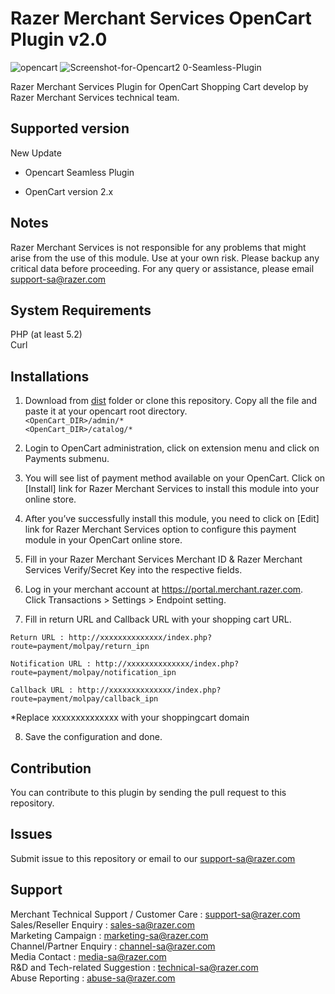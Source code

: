 Razer Merchant Services OpenCart Plugin v2.0
==============================
![opencart](https://user-images.githubusercontent.com/38641542/74417583-ebadb900-4e81-11ea-94b4-249009025b48.jpg)
![Screenshot-for-Opencart2 0-Seamless-Plugin](https://user-images.githubusercontent.com/38641542/74426080-b27c4580-4e8f-11ea-882d-803d100f5b55.jpg)


Razer Merchant Services Plugin for OpenCart Shopping Cart develop by Razer Merchant Services technical team.

Supported version
-----------------
New Update

- Opencart Seamless Plugin

- OpenCart version 2.x

Notes
-----
Razer Merchant Services is not responsible for any problems that might arise from the use of this module. 
Use at your own risk. Please backup any critical data before proceeding. For any query or 
assistance, please email support-sa@razer.com

System Requirements
--------------------
PHP (at least 5.2) <br>
Curl

Installations
-------------
1. Download from [dist](https://github.com/RazerMS/OpenCart2.0_Plugin/tree/master/dist) folder or clone this repository. Copy all the file and paste it at your opencart root directory.  
`<OpenCart_DIR>/admin/*`  
`<OpenCart_DIR>/catalog/*`

2. Login to OpenCart administration, click on extension menu and click on Payments submenu.

3. You will see list of payment method available on your OpenCart. Click on [Install] link for Razer Merchant Services to install this module into your online store.  

4. After you’ve successfully install this module, you need to click on [Edit] link for Razer Merchant Services option to configure this payment module in your OpenCart online store.

5. Fill in your Razer Merchant Services Merchant ID & Razer Merchant Services Verify/Secret Key into the respective fields.

6. Log in your merchant account at https://portal.merchant.razer.com. Click Transactions > Settings > Endpoint setting.

7. Fill in return URL and Callback URL with your shopping cart URL.

``Return URL : http://xxxxxxxxxxxxxx/index.php?route=payment/molpay/return_ipn``

``Notification URL : http://xxxxxxxxxxxxxx/index.php?route=payment/molpay/notification_ipn``
  
``Callback URL : http://xxxxxxxxxxxxxx/index.php?route=payment/molpay/callback_ipn`` 

*Replace xxxxxxxxxxxxxx with your shoppingcart domain

8. Save the configuration and done.

Contribution
------------
You can contribute to this plugin by sending the pull request to this repository.

Issues
------------
Submit issue to this repository or email to our support-sa@razer.com

Support
-------
Merchant Technical Support / Customer Care : support-sa@razer.com <br>
Sales/Reseller Enquiry : sales-sa@razer.com <br>
Marketing Campaign : marketing-sa@razer.com <br>
Channel/Partner Enquiry : channel-sa@razer.com <br>
Media Contact : media-sa@razer.com <br>
R&D and Tech-related Suggestion : technical-sa@razer.com <br>
Abuse Reporting : abuse-sa@razer.com
